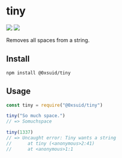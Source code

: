 # tiny

[![](https://img.shields.io/npm/v/@0xsuid/tiny.svg)](https://github.com/0xsuid/tiny)
[![](https://img.shields.io/bundlephobia/min/@0xsuid/tiny.svg)](https://www.npmjs.com/package/@0xsuid/tiny)


Removes all spaces from a string.

## Install

``` 
npm install @0xsuid/tiny 
```

## Usage

```js
const tiny = require("@0xsuid/tiny")

tiny("So much space.")
// => Somuchspace

tiny(1337)
// => Uncaught error: Tiny wants a string
//      at tiny (<anonymous>2:41)
//      at <anonymous>1:1
```